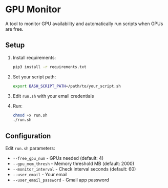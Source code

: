 # GPU Monitor

A tool to monitor GPU availability and automatically run scripts when GPUs are free.

## Setup

1. Install requirements:

   ```bash
   pip3 install -r requirements.txt
   ```

2. Set your script path:

   ```bash
   export BASH_SCRIPT_PATH=/path/to/your_script.sh
   ```

3. Edit `run.sh` with your email credentials

4. Run:
   ```bash
   chmod +x run.sh
   ./run.sh
   ```

## Configuration

Edit `run.sh` parameters:

- `--free_gpu_num` - GPUs needed (default: 4)
- `--gpu_mem_thresh` - Memory threshold MB (default: 2000)
- `--monitor_interval` - Check interval seconds (default: 60)
- `--user_email` - Your email
- `--user_email_password` - Gmail app password

